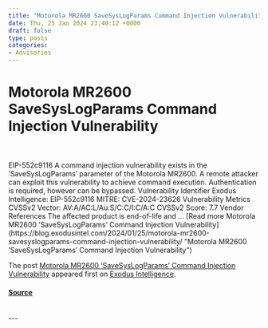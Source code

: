```yaml
---
title: "Motorola MR2600 SaveSysLogParams Command Injection Vulnerability"
date: Thu, 25 Jan 2024 23:40:12 +0000
draft: false
type: posts
categories: 
- Advisories
---
```

# Motorola MR2600 SaveSysLogParams Command Injection Vulnerability

<br/>

<br/>
EIP-552c9116 A command injection vulnerability exists in the ‘SaveSysLogParams’ parameter of the Motorola MR2600. A remote attacker can exploit this vulnerability to achieve command execution. Authentication is required, however can be bypassed. Vulnerability Identifier Exodus Intelligence: EIP-552c9116 MITRE: CVE-2024-23626 Vulnerability Metrics CVSSv2 Vector: AV:A/AC:L/Au:S/C:C/I:C/A:C CVSSv2 Score: 7.7 Vendor References The affected product is end-of-life and ... [Read more Motorola MR2600 ‘SaveSysLogParams’ Command Injection Vulnerability](https://blog.exodusintel.com/2024/01/25/motorola-mr2600-savesyslogparams-command-injection-vulnerability/ "Motorola MR2600 ‘SaveSysLogParams’ Command Injection Vulnerability")

The post [Motorola MR2600 ‘SaveSysLogParams’ Command Injection Vulnerability](https://blog.exodusintel.com/2024/01/25/motorola-mr2600-savesyslogparams-command-injection-vulnerability/) appeared first on [Exodus Intelligence](https://blog.exodusintel.com).

#### [Source](https://blog.exodusintel.com/2024/01/25/motorola-mr2600-savesyslogparams-command-injection-vulnerability/)

<br/>
---
